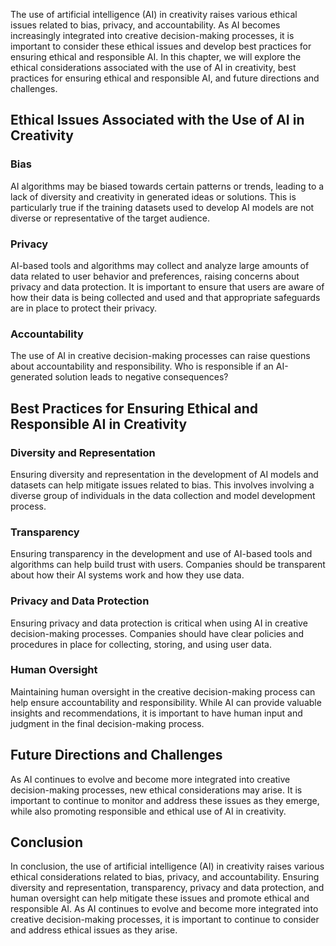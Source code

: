 
The use of artificial intelligence (AI) in creativity raises various ethical issues related to bias, privacy, and accountability. As AI becomes increasingly integrated into creative decision-making processes, it is important to consider these ethical issues and develop best practices for ensuring ethical and responsible AI. In this chapter, we will explore the ethical considerations associated with the use of AI in creativity, best practices for ensuring ethical and responsible AI, and future directions and challenges.

Ethical Issues Associated with the Use of AI in Creativity
----------------------------------------------------------

### Bias

AI algorithms may be biased towards certain patterns or trends, leading to a lack of diversity and creativity in generated ideas or solutions. This is particularly true if the training datasets used to develop AI models are not diverse or representative of the target audience.

### Privacy

AI-based tools and algorithms may collect and analyze large amounts of data related to user behavior and preferences, raising concerns about privacy and data protection. It is important to ensure that users are aware of how their data is being collected and used and that appropriate safeguards are in place to protect their privacy.

### Accountability

The use of AI in creative decision-making processes can raise questions about accountability and responsibility. Who is responsible if an AI-generated solution leads to negative consequences?

Best Practices for Ensuring Ethical and Responsible AI in Creativity
--------------------------------------------------------------------

### Diversity and Representation

Ensuring diversity and representation in the development of AI models and datasets can help mitigate issues related to bias. This involves involving a diverse group of individuals in the data collection and model development process.

### Transparency

Ensuring transparency in the development and use of AI-based tools and algorithms can help build trust with users. Companies should be transparent about how their AI systems work and how they use data.

### Privacy and Data Protection

Ensuring privacy and data protection is critical when using AI in creative decision-making processes. Companies should have clear policies and procedures in place for collecting, storing, and using user data.

### Human Oversight

Maintaining human oversight in the creative decision-making process can help ensure accountability and responsibility. While AI can provide valuable insights and recommendations, it is important to have human input and judgment in the final decision-making process.

Future Directions and Challenges
--------------------------------

As AI continues to evolve and become more integrated into creative decision-making processes, new ethical considerations may arise. It is important to continue to monitor and address these issues as they emerge, while also promoting responsible and ethical use of AI in creativity.

Conclusion
----------

In conclusion, the use of artificial intelligence (AI) in creativity raises various ethical considerations related to bias, privacy, and accountability. Ensuring diversity and representation, transparency, privacy and data protection, and human oversight can help mitigate these issues and promote ethical and responsible AI. As AI continues to evolve and become more integrated into creative decision-making processes, it is important to continue to consider and address ethical issues as they arise.

